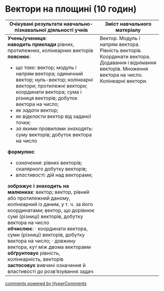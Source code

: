 <div id="hypercomments_widget" class="js-hypercomments-widget invisible"></div>

# Вектори на площині (10 годин)

<table>
  <tr>
    <td width="60%" align="center"><b>Очікувані результати навчально-пізнавальної діяльності учнів</b>
    </td>
    <td width="40%" align="center"><b>Зміст навчального матеріалу</b>
    </td>
  </tr>
<tbody>
  <tr>
    <td width="60%" style="vertical-align:top !important;">
	<b>Учень/учениця:</b> <br>
<b>наводить приклади</b> рівних, протилежних, колінеарних векторів <br>
<b>пояснює</b>:
<ul>
	<li><i>що таке</i>: вектор; модуль і напрям вектора; одиничний вектор; нуль-вектор; колінеарні вектори; протилежні вектори; координати вектора; сума і різниця векторів; добуток вектора на число;</li>
	<li><i>як задати</i> вектор;</li>
	<li><i>як відкласти</i> вектор від заданої точки;</li>
	<li><i>за якими правилами знаходять</i>: суму векторів; добуток вектора на число </li>
</ul>
<b>формулює</b>:
<ul>
	<li><i>означення</i>: рівних векторів; скалярного добутку векторів;</li>
	<li><i>властивості</i>: дій над векторами;</li>
</ul>
<b>зображує і знаходить на малюнках</b>: вектор; вектор, рівний або протилежний даному, колінеарний із даним, у т. ч. за його координатами; вектор, що дорівнює сумі (різниці) векторів, добутку вектора на число <br>
<b>обчислює</b>:
·  	координати вектора, суми (різниці) векторів, добутку вектора на число;
·  	довжину вектора, кут між двома векторами <br>
<b>обґрунтовує</b> рівність, колінеарність, векторів <br>
<b>застосовує</b> вивчені означення й властивості до розв’язування задач
	</td>
	<td width="40%" style="vertical-align:top !important;">
		Вектор. Модуль і напрям вектора. Рівність векторів. Координати вектора. Додавання і віднімання векторів. Множення вектора на число. Колінеарні вектори.
	</td>
  </tr>
</tbody>
</table>

<div class="js-hypercomments-container">
<a href="http://hypercomments.com" class="hc-link" title="comments widget">comments powered by HyperComments</a>
</div>